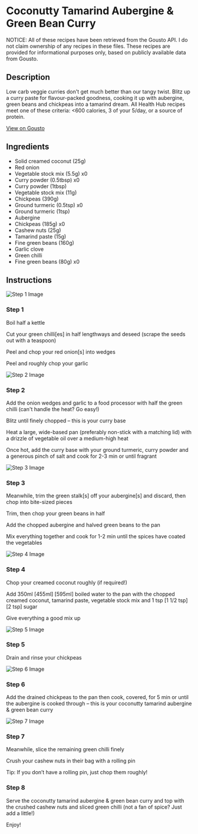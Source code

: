 # Coconutty Tamarind Aubergine & Green Bean Curry

NOTICE: All of these recipes have been retrieved from the Gousto API. I do not claim ownership of any recipes in these files. These recipes are provided for informational purposes only, based on publicly available data from Gousto.

## Description

Low carb veggie curries don't get much better than our tangy twist. Blitz up a curry paste for flavour-packed goodness, cooking it up with aubergine, green beans and chickpeas into a tamarind dream. All Health Hub recipes meet one of these criteria: <600 calories, 3 of your 5/day, or a source of protein.

[View on Gousto](https://www.gousto.co.uk/recipes/cookbook/super-speedy-tamarind-veggie-curry)

## Ingredients

- Solid creamed coconut (25g)
- Red onion
- Vegetable stock mix (5.5g) x0
- Curry powder (0.5tbsp) x0
- Curry powder (1tbsp)
- Vegetable stock mix (11g)
- Chickpeas (390g)
- Ground turmeric (0.5tsp) x0
- Ground turmeric (1tsp)
- Aubergine
- Chickpeas (185g) x0
- Cashew nuts (25g)
- Tamarind paste (15g)
- Fine green beans (160g)
- Garlic clove
- Green chilli
- Fine green beans (80g) x0

## Instructions

![Step 1 Image](https://production-media.gousto.co.uk/cms/recipe-step-image/Step-1-1621861018074-x200.jpg)

### Step 1

Boil half a kettle

Cut your green chilli[es] in half lengthways and deseed (scrape the seeds out with a teaspoon)

Peel and chop your red onion[s]<span class="text-danger"> </span>into wedges

Peel and roughly chop your garlic

![Step 2 Image](https://production-media.gousto.co.uk/cms/recipe-step-image/Step-2-1621861029824-x200.jpg)

### Step 2

Add the onion wedges and garlic to a food processor with half the green chilli (can't handle the heat? Go easy!)

Blitz until finely chopped – this is your curry base

Heat a large, wide-based pan (preferably non-stick with a matching lid) with a drizzle of vegetable oil over a medium-high heat

Once hot, add the curry base with your ground turmeric, curry powder and a generous pinch of salt and cook for 2-3 min or until fragrant

![Step 3 Image](https://production-media.gousto.co.uk/cms/recipe-step-image/Step-3-1621861038393-x200.jpg)

### Step 3

Meanwhile, trim the green stalk[s] off your aubergine[s]<span class="text-danger"> </span>and discard, then chop into bite-sized pieces

Trim, then chop your green beans in half

Add the chopped aubergine and halved green beans to the pan

Mix everything together and cook for 1-2 min until the spices have coated the vegetables

![Step 4 Image](https://production-media.gousto.co.uk/cms/recipe-step-image/Step-4-1621861053758-x200.jpg)

### Step 4

Chop your creamed coconut roughly (if required!)

Add 350ml <span class="text-purple">[455ml]</span> <span class="text-danger">[595ml] </span>boiled water to the pan with the chopped creamed coconut, tamarind paste, vegetable stock mix and 1 tsp <span class="text-purple">[1 1/2 tsp]</span> <span class="text-danger">[2 tsp]</span> sugar

Give everything a good mix up

![Step 5 Image](https://production-media.gousto.co.uk/cms/recipe-step-image/Step-5-1621861080086-x200.jpg)

### Step 5

Drain and rinse your chickpeas

![Step 6 Image](https://production-media.gousto.co.uk/cms/recipe-step-image/Step-6-1621861090450-x200.jpg)

### Step 6

Add the drained chickpeas to the pan then cook, covered, for 5 min or until the aubergine is cooked through – this is your coconutty tamarind aubergine & green bean curry

![Step 7 Image](https://production-media.gousto.co.uk/cms/recipe-step-image/Step-7-1660648115844-x200.jpg)

### Step 7

Meanwhile, slice the remaining green chilli finely

Crush your cashew nuts in their bag with a rolling pin

Tip: If you don’t have a rolling pin, just chop them roughly!

### Step 8

Serve the coconutty tamarind aubergine & green bean curry and top with the crushed cashew nuts and sliced green chilli (not a fan of spice? Just add a little!)

Enjoy!

